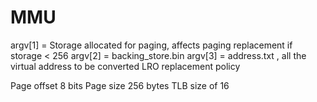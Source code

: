 # MMU

argv[1] = Storage allocated for paging, affects paging replacement if storage < 256
argv[2] = backing_store.bin
argv[3] = address.txt , all the virtual address to be converted
LRO replacement policy

Page offset 8 bits
Page size  256 bytes
TLB size of 16
